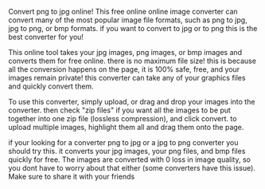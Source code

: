 Convert png to jpg online!
This free online online image converter can convert many of the most popular image file formats, such as png to jpg, jpg to png, or bmp formats. if you want to convert to jpg or to png this is the best converter for you!

This online tool takes your jpg images, png images, or bmp images and converts them for free online. there is no maximum file size! this is because all the conversion happens on the page, it is 100% safe, free, and your images remain private! this converter can take any of your graphics files and quickly convert them.

To use this converter, simply upload, or drag and drop your images into the converter. then check "zip files" if you want all the images to be put together into one zip file (lossless compression), and click convert. to upload multiple images, highlight them all and drag them onto the page.

if your looking for a converter png to jpg or a jpg to png converter you should try this. it converts your jpg images, your png files, and bmp files quickly for free. The images are converted with 0 loss in image quality, so you dont have to worry about that either (some converters have this issue). Make sure to share it with your friends
